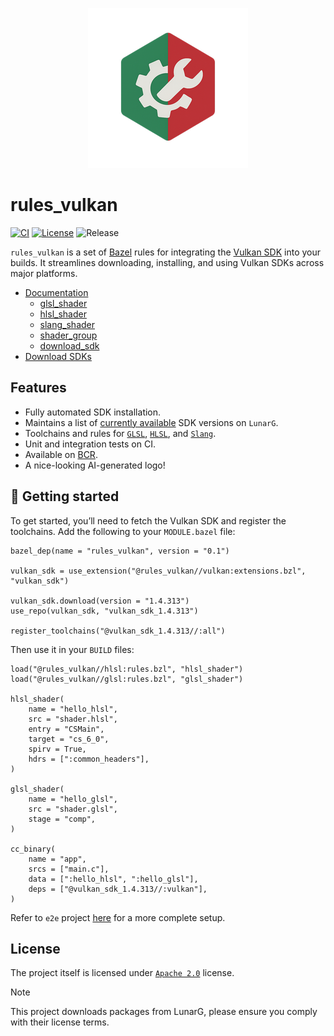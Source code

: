<p align="center">
  <img src="docs/logo.png" />
</p>

# rules_vulkan

[![CI](https://github.com/mxpv/rules_vulkan/actions/workflows/ci.yml/badge.svg?branch=main)](https://github.com/mxpv/rules_vulkan/actions/workflows/ci.yml)
[![License](https://img.shields.io/github/license/mxpv/rules_vulkan)](./LICENSE)
![Release](https://img.shields.io/github/v/release/mxpv/rules_vulkan)

`rules_vulkan` is a set of [Bazel](https://bazel.build) rules for integrating the [Vulkan SDK](https://vulkan.lunarg.com/)
into your builds. It streamlines downloading, installing, and using Vulkan SDKs across major platforms.

- [Documentation](./docs/index.md)
  + [glsl_shader](https://github.com/mxpv/rules_vulkan/blob/main/docs/index.md#glsl_shader)
  + [hlsl_shader](https://github.com/mxpv/rules_vulkan/blob/main/docs/index.md#hlsl_shader)
  + [slang_shader](https://github.com/mxpv/rules_vulkan/blob/main/docs/index.md#slang_shader)
  + [shader_group](https://github.com/mxpv/rules_vulkan/blob/main/docs/index.md#shader_group)
  + [download_sdk](https://github.com/mxpv/rules_vulkan/blob/main/docs/index.md#download_sdk)
- [Download SDKs](https://vulkan.lunarg.com)

## Features
- Fully automated SDK installation.
- Maintains a list of [currently available](./vulkan/private/versions.bzl) SDK versions on `LunarG`.
- Toolchains and rules for [`GLSL`](https://github.com/mxpv/rules_vulkan/blob/main/docs/index.md#glsl_shader), [`HLSL`](https://github.com/mxpv/rules_vulkan/blob/main/docs/index.md#hlsl_shader), and [`Slang`](https://github.com/mxpv/rules_vulkan/blob/main/docs/index.md#slang_shader).
- Unit and integration tests on CI.
- Available on [BCR](https://registry.bazel.build/modules/rules_vulkan).
- A nice-looking AI-generated logo!


## :beginner: Getting started

To get started, you’ll need to fetch the Vulkan SDK and register the toolchains.
Add the following to your `MODULE.bazel` file:

```bazel
bazel_dep(name = "rules_vulkan", version = "0.1")

vulkan_sdk = use_extension("@rules_vulkan//vulkan:extensions.bzl", "vulkan_sdk")

vulkan_sdk.download(version = "1.4.313")
use_repo(vulkan_sdk, "vulkan_sdk_1.4.313")

register_toolchains("@vulkan_sdk_1.4.313//:all")
```

Then use it in your `BUILD` files:

```bazel
load("@rules_vulkan//hlsl:rules.bzl", "hlsl_shader")
load("@rules_vulkan//glsl:rules.bzl", "glsl_shader")

hlsl_shader(
    name = "hello_hlsl",
    src = "shader.hlsl",
    entry = "CSMain",
    target = "cs_6_0",
    spirv = True,
    hdrs = [":common_headers"],
)

glsl_shader(
    name = "hello_glsl",
    src = "shader.glsl",
    stage = "comp",
)

cc_binary(
    name = "app",
    srcs = ["main.c"],
    data = [":hello_hlsl", ":hello_glsl"],
    deps = ["@vulkan_sdk_1.4.313//:vulkan"],
)

```

Refer to `e2e` project [here](./e2e/smoke/BUILD) for a more complete setup.

## License

The project itself is licensed under [`Apache 2.0`](./LICENSE) license.

> [!NOTE]
> This project downloads packages from LunarG, please ensure you comply with their license terms.

